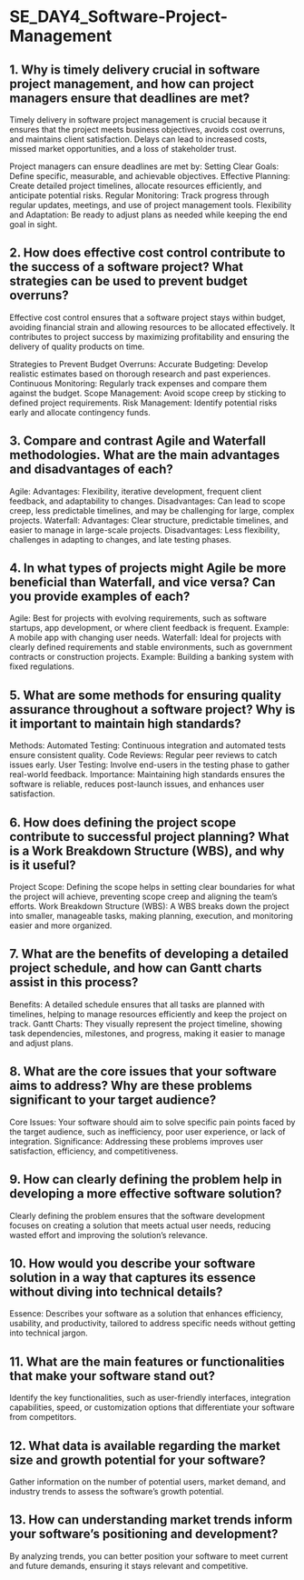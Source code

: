 # SE_DAY4_Software-Project-Management
## 1. Why is timely delivery crucial in software project management, and how can project managers ensure that deadlines are met?

Timely delivery in software project management is crucial because it ensures that the project meets business objectives, avoids cost overruns, and maintains client satisfaction. Delays can lead to increased costs, missed market opportunities, and a loss of stakeholder trust.

Project managers can ensure deadlines are met by:
Setting Clear Goals: Define specific, measurable, and achievable objectives.
Effective Planning: Create detailed project timelines, allocate resources efficiently, and anticipate potential risks.
Regular Monitoring: Track progress through regular updates, meetings, and use of project management tools.
Flexibility and Adaptation: Be ready to adjust plans as needed while keeping the end goal in sight.

## 2. How does effective cost control contribute to the success of a software project? What strategies can be used to prevent budget overruns?

Effective cost control ensures that a software project stays within budget, avoiding financial strain and allowing resources to be allocated effectively. It contributes to project success by maximizing profitability and ensuring the delivery of quality products on time.

Strategies to Prevent Budget Overruns:
Accurate Budgeting: Develop realistic estimates based on thorough research and past experiences.
Continuous Monitoring: Regularly track expenses and compare them against the budget.
Scope Management: Avoid scope creep by sticking to defined project requirements.
Risk Management: Identify potential risks early and allocate contingency funds.

## 3. Compare and contrast Agile and Waterfall methodologies. What are the main advantages and disadvantages of each?
Agile:
Advantages: Flexibility, iterative development, frequent client feedback, and adaptability to changes.
Disadvantages: Can lead to scope creep, less predictable timelines, and may be challenging for large, complex projects.
Waterfall:
Advantages: Clear structure, predictable timelines, and easier to manage in large-scale projects.
Disadvantages: Less flexibility, challenges in adapting to changes, and late testing phases.

## 4. In what types of projects might Agile be more beneficial than Waterfall, and vice versa? Can you provide examples of each?
Agile: Best for projects with evolving requirements, such as software startups, app development, or where client feedback is frequent. Example: A mobile app with changing user needs.
Waterfall: Ideal for projects with clearly defined requirements and stable environments, such as government contracts or construction projects. Example: Building a banking system with fixed regulations.

## 5. What are some methods for ensuring quality assurance throughout a software project? Why is it important to maintain high standards?
Methods:
Automated Testing: Continuous integration and automated tests ensure consistent quality.
Code Reviews: Regular peer reviews to catch issues early.
User Testing: Involve end-users in the testing phase to gather real-world feedback.
Importance: Maintaining high standards ensures the software is reliable, reduces post-launch issues, and enhances user satisfaction.

## 6. How does defining the project scope contribute to successful project planning? What is a Work Breakdown Structure (WBS), and why is it useful?
Project Scope: Defining the scope helps in setting clear boundaries for what the project will achieve, preventing scope creep and aligning the team’s efforts.
Work Breakdown Structure (WBS): A WBS breaks down the project into smaller, manageable tasks, making planning, execution, and monitoring easier and more organized.

## 7. What are the benefits of developing a detailed project schedule, and how can Gantt charts assist in this process?
Benefits: A detailed schedule ensures that all tasks are planned with timelines, helping to manage resources efficiently and keep the project on track.
Gantt Charts: They visually represent the project timeline, showing task dependencies, milestones, and progress, making it easier to manage and adjust plans.

## 8. What are the core issues that your software aims to address? Why are these problems significant to your target audience?
Core Issues: Your software should aim to solve specific pain points faced by the target audience, such as inefficiency, poor user experience, or lack of integration.
Significance: Addressing these problems improves user satisfaction, efficiency, and competitiveness.

## 9. How can clearly defining the problem help in developing a more effective software solution?
 Clearly defining the problem ensures that the software development focuses on creating a solution that meets actual user needs, reducing wasted effort and improving the solution’s relevance.
 
## 10. How would you describe your software solution in a way that captures its essence without diving into technical details?
Essence: Describes your software as a solution that enhances efficiency, usability, and productivity, tailored to address specific needs without getting into technical jargon.

## 11. What are the main features or functionalities that make your software stand out?
Identify the key functionalities, such as user-friendly interfaces, integration capabilities, speed, or customization options that differentiate your software from competitors.

## 12. What data is available regarding the market size and growth potential for your software?
Gather information on the number of potential users, market demand, and industry trends to assess the software’s growth potential.

## 13. How can understanding market trends inform your software’s positioning and development?
By analyzing trends, you can better position your software to meet current and future demands, ensuring it stays relevant and competitive.

